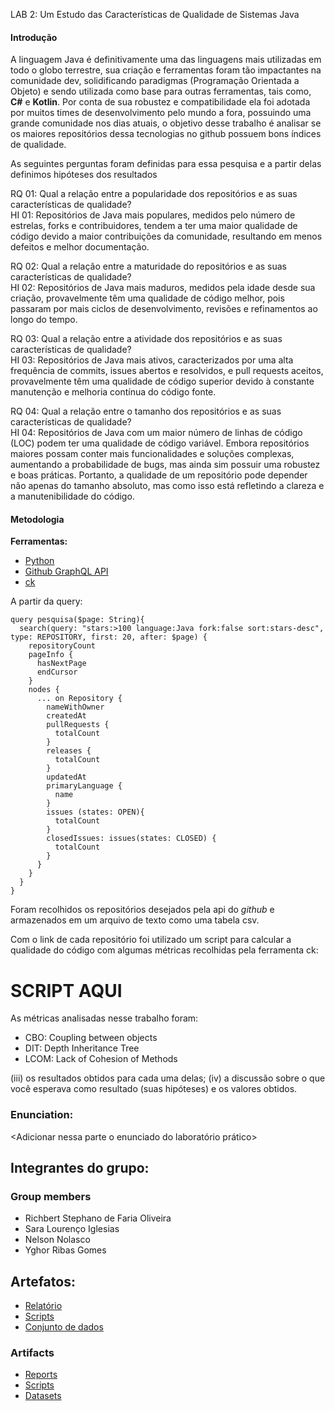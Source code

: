 
LAB 2: Um Estudo das Características de Qualidade de Sistemas Java

#### Introdução
A linguagem Java é definitivamente uma das linguagens mais utilizadas em todo o globo terrestre, sua criação e ferramentas foram tão impactantes na comunidade dev, solidificando paradigmas (Programação Orientada a Objeto) e sendo utilizada como base para outras ferramentas, tais como, **C#** e **Kotlin**.
Por conta de sua robustez e compatibilidade ela foi adotada por muitos times de desenvolvimento pelo mundo a fora, possuindo uma grande comunidade nos dias atuais, o objetivo desse trabalho é analisar se os maiores repositórios dessa tecnologias no github possuem bons índices de qualidade.

As seguintes perguntas foram definidas para essa pesquisa e a partir delas definimos hipóteses dos resultados

RQ 01: Qual a relação entre a popularidade dos repositórios e as suas características de qualidade?\
HI 01: Repositórios de Java mais populares, medidos pelo número de estrelas, forks e contribuidores, tendem a ter uma maior qualidade de código devido a maior contribuições da comunidade, resultando em menos defeitos e melhor documentação.

RQ 02: Qual a relação entre a maturidade do repositórios e as suas características de qualidade?\
HI 02: Repositórios de Java mais maduros, medidos pela idade desde sua criação,  provavelmente têm uma qualidade de código melhor, pois passaram por mais ciclos de desenvolvimento, revisões e refinamentos ao longo do tempo.

RQ 03: Qual a relação entre a atividade dos repositórios e as suas características de qualidade?\
HI 03: Repositórios de Java mais ativos, caracterizados por uma alta frequência de commits, issues abertos e resolvidos, e pull requests aceitos, provavelmente têm uma qualidade de código superior devido à constante manutenção e melhoria contínua do código fonte.

RQ 04: Qual a relação entre o tamanho dos repositórios e as suas características de qualidade?\
HI 04: Repositórios de Java com um maior número de linhas de código (LOC) podem ter uma qualidade de código variável. Embora repositórios maiores possam conter mais funcionalidades e soluções complexas, aumentando a probabilidade de bugs, mas ainda sim possuir uma robustez e boas práticas. Portanto, a qualidade de um repositório pode depender não apenas do tamanho absoluto, mas como isso está refletindo a clareza e a manutenibilidade do código.

#### Metodologia
**Ferramentas:**
* [Python](https://www.python.org/)
* [Github GraphQL API](https://docs.github.com/pt/graphql/reference/queries)
* [ck](https://github.com/mauricioaniche/ck)

A partir da query:

    query pesquisa($page: String){
      search(query: "stars:>100 language:Java fork:false sort:stars-desc", type: REPOSITORY, first: 20, after: $page) {
        repositoryCount
        pageInfo {
          hasNextPage
          endCursor
        }
        nodes {
          ... on Repository {
            nameWithOwner
            createdAt
            pullRequests {
              totalCount
            }
            releases {
              totalCount
            }
            updatedAt
            primaryLanguage {
              name
            }
            issues (states: OPEN){
              totalCount
            }
            closedIssues: issues(states: CLOSED) {
              totalCount
            }
          }
        }
      }
    }

Foram recolhidos os repositórios desejados pela api do _github_ e armazenados em um arquivo de texto como uma tabela csv.

Com o link de cada repositório foi utilizado um script para calcular a qualidade do código com algumas métricas recolhidas pela ferramenta ck:

 # SCRIPT AQUI

 As métricas analisadas nesse trabalho foram:
* CBO: Coupling between objects
* DIT: Depth Inheritance Tree
* LCOM: Lack of Cohesion of Methods

(iii) os resultados obtidos para cada uma delas; 
(iv) a discussão sobre o que você esperava como resultado (suas hipóteses) e os valores obtidos.  

### Enunciation:

<Adicionar nessa parte o enunciado do laboratório prático>

## Integrantes do grupo:
### Group members

* Richbert Stephano de Faria Oliveira
* Sara Lourenço Iglesias
* Nelson Nolasco
* Yghor Ribas Gomes

## Artefatos:

* [Relatório](docs/README.md)
* [Scripts](scripts)
* [Conjunto de dados](scripts/dataset)
  

### Artifacts

* [Reports](docs/README.md)
* [Scripts](scripts)
* [Datasets](scripts/dataset)
  
